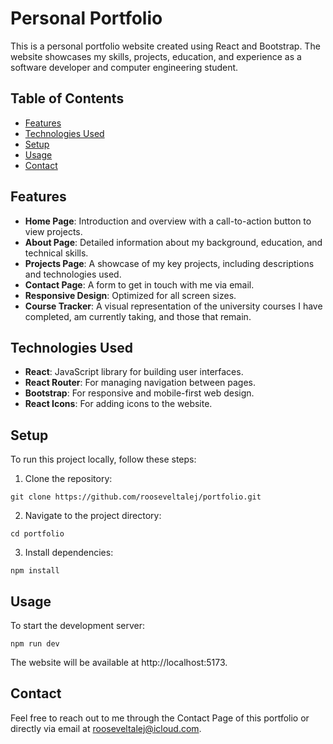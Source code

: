 # Personal Portfolio

This is a personal portfolio website created using React and Bootstrap. The website showcases my skills, projects, education, and experience as a software developer and computer engineering student.

## Table of Contents

- [Features](#features)
- [Technologies Used](#technologies-used)
- [Setup](#setup)
- [Usage](#usage)
- [Contact](#contact)


## Features

- **Home Page**: Introduction and overview with a call-to-action button to view projects.
- **About Page**: Detailed information about my background, education, and technical skills.
- **Projects Page**: A showcase of my key projects, including descriptions and technologies used.
- **Contact Page**: A form to get in touch with me via email.
- **Responsive Design**: Optimized for all screen sizes.
- **Course Tracker**: A visual representation of the university courses I have completed, am currently taking, and those that remain.

## Technologies Used

- **React**: JavaScript library for building user interfaces.
- **React Router**: For managing navigation between pages.
- **Bootstrap**: For responsive and mobile-first web design.
- **React Icons**: For adding icons to the website.

## Setup

To run this project locally, follow these steps:

1. Clone the repository:

```
git clone https://github.com/rooseveltalej/portfolio.git
```

2. Navigate to the project directory:

```
cd portfolio
```


3. Install dependencies:
```
npm install
```


## Usage
To start the development server:
```
npm run dev
```

The website will be available at http://localhost:5173.

## Contact

Feel free to reach out to me through the Contact Page of this portfolio or directly via email at rooseveltalej@icloud.com.